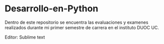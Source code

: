 # Desarrollo-en-Python

Dentro de este repositorio se encuentra las evaluaciones y examenes realizados durante mi primer semestre de carrera en el instituto DUOC UC.

Editor:
  Sublime text

